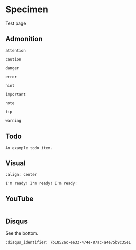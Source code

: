 # Specimen

Test page

## Admonition

```{attention}
attention
```

```{caution}
caution
```

```{danger}
danger
```

```{error}
error
```

```{hint}
hint
```

```{important}
important
```

```{note}
note
```

```{tip}
tip
```

```{warning}
warning
```

## Todo

```{todo}
An example todo item.
```

## Visual

```{figure} https://upload.wikimedia.org/wikipedia/commons/6/6f/SpongeBob_eyes.png
:align: center

I'm ready! I'm ready! I'm ready!
```

## YouTube

```{youtube} KqReMkKTe8c
```

## Disqus

See the bottom.

```{disqus}
:disqus_identifier: 7b1852ac-ee33-474e-87ac-a4e75b9c35e1
```
